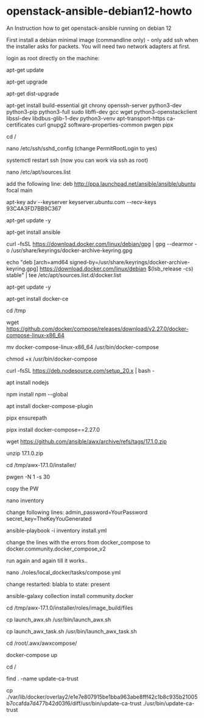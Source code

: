 # openstack-ansible-debian12-howto

An Instruction how to get openstack-ansible running on debian 12

First install a debian minimal image (commandline only) - only add ssh when the installer asks for packets.
You will need two network adapters at first.

login as root directly on the machine:

apt-get update

apt-get upgrade

apt-get dist-upgrade

apt-get install build-essential git chrony openssh-server python3-dev python3-pip python3-full sudo libffi-dev gcc wget python3-openstackclient libssl-dev libdbus-glib-1-dev python3-venv apt-transport-https ca-certificates curl gnupg2 software-properties-common pwgen pipx

cd /

nano /etc/ssh/sshd_config  (change PermitRootLogin to yes)

systemctl restart ssh (now you can work via ssh as root)

nano /etc/apt/sources.list

add the following line:  deb http://ppa.launchpad.net/ansible/ansible/ubuntu focal main

apt-key adv --keyserver keyserver.ubuntu.com --recv-keys 93C4A3FD7BB9C367

apt-get update -y

apt-get install ansible

curl -fsSL https://download.docker.com/linux/debian/gpg | gpg --dearmor -o /usr/share/keyrings/docker-archive-keyring.gpg

echo "deb [arch=amd64 signed-by=/usr/share/keyrings/docker-archive-keyring.gpg] https://download.docker.com/linux/debian $(lsb_release -cs) stable" | tee /etc/apt/sources.list.d/docker.list

apt-get update -y

apt-get install docker-ce

cd /tmp

wget https://github.com/docker/compose/releases/download/v2.27.0/docker-compose-linux-x86_64

mv docker-compose-linux-x86_64 /usr/bin/docker-compose

chmod +x /usr/bin/docker-compose

curl -fsSL https://deb.nodesource.com/setup_20.x | bash -

apt install nodejs

npm install npm --global

apt install docker-compose-plugin

pipx ensurepath

pipx install docker-compose==2.27.0

wget https://github.com/ansible/awx/archive/refs/tags/17.1.0.zip

unzip 17.1.0.zip

cd /tmp/awx-17.1.0/installer/

pwgen -N 1 -s 30

copy the PW

nano inventory

change following lines:   admin_password=YourPassword   secret_key=TheKeyYouGenerated

ansible-playbook -i inventory install.yml

change the lines with the errors from docker_compose to docker.community.docker_compose_v2

run again and again till it works..

nano ./roles/local_docker/tasks/compose.yml

change        restarted: blabla       to     state: present

ansible-galaxy collection install community.docker

cd /tmp/awx-17.1.0/installer/roles/image_build/files

cp launch_awx.sh /usr/bin/launch_awx.sh

cp launch_awx_task.sh /usr/bin/launch_awx_task.sh

cd /root/.awx/awxcompose/

docker-compose up

cd /

find . -name update-ca-trust

cp ./var/lib/docker/overlay2/e1e7e807915be1bba963abe8fff42c1b8c935b21005b7ccafda7d477b42d03f6/diff/usr/bin/update-ca-trust ./usr/bin/update-ca-trust







